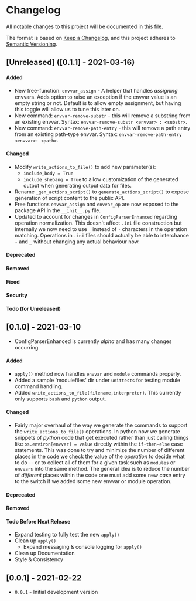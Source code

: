 Changelog
=========
All notable changes to this project will be documented in this file.

The format is based on [Keep a Changelog](https://keepachangelog.com/en/1.0.0/),
and this project adheres to [Semantic Versioning](https://semver.org/spec/v2.0.0.html).

<!--
## [X.Y.Z] - YYYY-MM-DD or [Unreleased]
#### Added
#### Changed
#### Deprecated
#### Removed
#### Fixed
#### Security
#### Todo (for Unreleased)
-->

## [Unreleased] ([0.1.1] - 2021-03-16)
#### Added
- New free-function: `envvar_assign` - A helper that handles _assigning_ envvars.
  Adds option to raise an exception if the envvar value is an empty string or not.
  Default is to allow empty assignment, but having this toggle will allow us to
  tune this later on.
- New command: `envvar-remove-substr` - this will remove a substring
  from an existing envvar. Syntax: `envvar-remove-substr <envvar> : <substr>`.
- New command: `envvar-remove-path-entry` - this will remove a path entry
  from an existing path-type envvar. Syntax: `envvar-remove-path-entry <envvar>: <path>`.
#### Changed
- Modify `write_actions_to_file()` to add new parameter(s):
    - `include_body = True`
    - `include_shebang = True`
  to allow customization of the generated output when generating output data for files.
- Rename `_gen_actions_script()` to `generate_actions_script()` to expose generation of
  script content to the public API.
- Free functions `envvar_assign` and `envvar_op` are now exposed to the package API in
  the `__init__.py` file.
- Updated to account for changes in `ConfigParserEnhanced` regarding
  operation normalization. This doesn't affect `.ini` file construction
  but internally we now need to use `_` instead of `-` characters in the
  operation matching.
  Operations in `.ini` files should actually be able to interchance `-` and `_`
  without changing any actual behaviour now.
#### Deprecated
#### Removed
#### Fixed
#### Security
#### Todo (for Unreleased)



## [0.1.0] - 2021-03-10
- ConfigParserEnhanced is currently _alpha_ and has many changes occurring.

#### Added
- `apply()` method now handles `envvar` and `module` commands properly.
- Added a sample 'modulefiles' dir under `unittests` for testing module
  command handling.
- Added `write_actions_to_file(filename,interpreter)`.
  This currently only supports `bash` and `python` output.

#### Changed
- Fairly major overhaul of the way we generate the commands to support
  the `write_actions_to_file()` operations. In python now we generate
  snippets of *python* code that get executed rather than just calling
  things like `os.environ[envvar] = value` directly within the `if-then-else`
  case statements. This was done to try and minimize the number of different
  places in the code we check the value of the _operation_ to decide what to
  do -- or to collect all of them for a given task such as `modules` or `envvars`
  into the same method. The general idea is to reduce the number of _different_
  places within the code one must add some new _case_ entry to the switch if
  we added some new envvar or module operation.

#### Deprecated
#### Removed
#### Todo Before Next Release
- Expand testing to fully test the new `apply()`
- Clean up `apply()`
  - Expand messaging & console logging for `apply()`
- Clean up Documentation
- Style & Consistency


## [0.0.1] - 2021-02-22
- `0.0.1` - Initial development version


